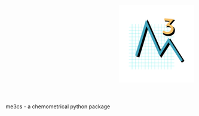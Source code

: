<h1 align="right">
<img src="https://github.com/DanielHoj/me3cs/blob/master/me3cs_logo.png" width="200">
</h1><br>

me3cs - a chemometrical python package
